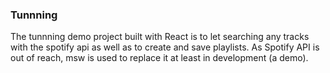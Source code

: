 ### Tunnning

The tunnning demo project built with React is to let searching any tracks with the spotify api as well as to create and save playlists. As Spotify API is out of reach, msw is used to replace it at least in development (a demo).

